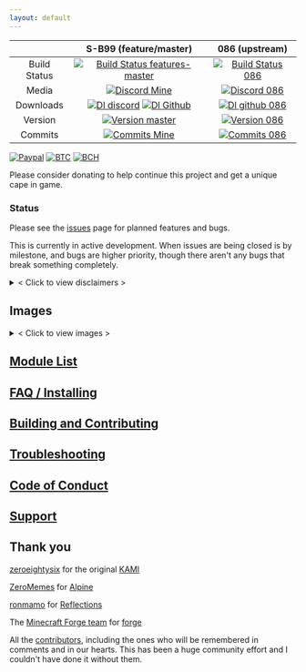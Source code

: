 ```yaml
---
layout: default
---
```

|              | S-B99 (feature/master)| 086 (upstream) |
|:------------:|:-------------:|:--------------:|
| Build Status | [![Build Status features-master](https://img.shields.io/travis/com/S-B99/kamiblue/feature/master?logo=gradle&label=build)](https://travis-ci.com/S-B99/kamiblue/) | [![Build Status 086](https://img.shields.io/travis/com/zeroeightysix/KAMI/master?logo=gradle)](https://travis-ci.com/zeroeightysix/KAMI) |
| Media        | [![Discord Mine](https://img.shields.io/discord/573954110454366214?label=chat&logo=discord&logoColor=white)](https://discord.gg/KfpqwZB) | [![Discord 086](https://img.shields.io/discord/496724196542513174?label=discord&logo=discord&logoColor=white)](http://discord.gg/9hvwgeg) |
| Downloads    | [![Dl discord](https://img.shields.io/badge/discord-22k-brightgreen?logo=discord&logoColor=white)](https://discord.gg/KfpqwZB) [![Dl Github](https://img.shields.io/github/downloads/S-B99/kamiblue/total?label=github&logo=github)](https://github.com/S-B99/kamiblue/releases) | [![Dl github 086](https://img.shields.io/github/downloads/zeroeightysix/KAMI/total?label=github&logo=github)](https://github.com/zeroeightysix/KAMI/releases) |
| Version      | [![Version master](https://img.shields.io/github/v/release/S-B99/kamiblue?color=dark-green&label=latest&logo=java)](https://github.com/S-B99/kamiblue/releases) | [![Version 086](https://img.shields.io/github/v/tag/zeroeightysix/kami?color=bright-green&label=latest%20%28pre%20v1.0.0%29&logo=java)](https://github.com/zeroeightysix/KAMI/releases) |
| Commits     | [![Commits Mine](https://img.shields.io/github/commits-since/s-b99/kamiblue/v1.0.1?label=commits%20since%20forked&logo=git&logoColor=white)](https://github.com/S-B99/kamiblue/releases) | [![Commits 086](https://img.shields.io/github/commits-since/zeroeightysix/kami/b9-3?logo=git&logoColor=white)](https://github.com/zeroeightysix/KAMI/releases) |

[![Paypal](https://img.shields.io/badge/paypal-donate-red?color=169bd7&logo=paypal)](https://paypal.me/bellawhotwo) 
[![BTC](https://img.shields.io/badge/btc-clickme-red?color=f08b16&logo=bitcoin)](https://www.blockchain.com/btc/address/19pH4aNZZMPJkqQ2826BauRokyBs1NYon7)
[![BCH](https://img.shields.io/badge/bch-clickme-red?color=2db300&logo=cash-app)](https://www.blockchain.com/bch/address/19pH4aNZZMPJkqQ2826BauRokyBs1NYon7) 

Please consider donating to help continue this project and get a unique cape in game. 

### Status 

Please see the [issues](https://github.com/S-B99/kamiblue/issues/) page for planned features and bugs.

This is currently in active development. When issues are being closed is by milestone, and bugs are higher priority, though there aren't any bugs that break something completely.

<details>
	<summary>< Click to view disclaimers ></summary>

***

This is by no means a finished project, nor is it a "cheat" or "hack" for anything, it is a *utility* mod.

See [forgehax](https://github.com/fr1kin/forgehax) for an equivalent. Some features in KAMI may be based on those of forgehax, and KAMI / KAMI Blue have some features it doesn't. KAMI Blue won't be based off of other mods unless said otherwise.

***

</details>

## Images

<details> 
	<summary>< Click to view images ></summary>
	
***

Capes in game

<img src="https://raw.githubusercontent.com/S-B99/kamiblue/assets/assets/readme/capes.png" width="500"/>

Rich presence on discord

<img src="https://raw.githubusercontent.com/S-B99/kamiblue/assets/assets/readme/rpc.png" width="500"/>

Shulker preview being used in chat

<img src="https://raw.githubusercontent.com/S-B99/kamiblue/assets/assets/readme/shulkerChat.png" width="500"/>

CrystalAura targeting

<img src="https://raw.githubusercontent.com/S-B99/kamiblue/assets/assets/readme/crystalAura.png" width="500"/>

***

</details>

## [Module List](docs/modules.html)

## [FAQ / Installing](docs/faq.html)

## [Building and Contributing](docs/contributing.html)

## [Troubleshooting](docs/troubleshooting.html)

## [Code of Conduct](docs/coc.html)

## [Support](docs/support.html)

## Thank you

[zeroeightysix](https://github.com/zeroeightysix) for the original [KAMI](https://github.com/zeroeightysix/KAMI)

[ZeroMemes](https://github.com/ZeroMemes) for [Alpine](https://github.com/ZeroMemes/Alpine)

[ronmamo](https://github.com/ronmamo/) for [Reflections](https://github.com/ronmamo/reflections)

The [Minecraft Forge team](https://github.com/MinecraftForge) for [forge](https://files.minecraftforge.net/)

All the [contributors](https://github.com/S-B99/kamiblue/graphs/contributors), including the ones who will be remembered in comments and in our hearts. This has been a huge community effort and I couldn't have done it without them.
